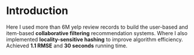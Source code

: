 # Introduction

Here I used more than 6M yelp review records to build the user-based and item-based __collaborative filtering__ recommendation systems. Where I also implemented __locality-sensitive hashing__ to improve algorithm efficiency. Achieved __1.1 RMSE__ and __30 seconds__ running time. 
